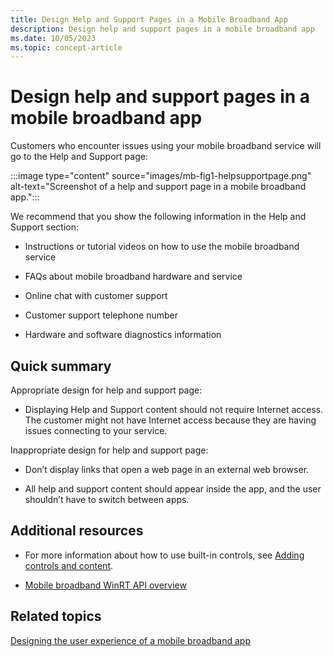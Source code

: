 ```yaml
---
title: Design Help and Support Pages in a Mobile Broadband App
description: Design help and support pages in a mobile broadband app
ms.date: 10/05/2023
ms.topic: concept-article
---
```


# Design help and support pages in a mobile broadband app

Customers who encounter issues using your mobile broadband service will go to the Help and Support page:

:::image type="content" source="images/mb-fig1-helpsupportpage.png" alt-text="Screenshot of a help and support page in a mobile broadband app.":::

We recommend that you show the following information in the Help and Support section:

- Instructions or tutorial videos on how to use the mobile broadband service

- FAQs about mobile broadband hardware and service

- Online chat with customer support

- Customer support telephone number

- Hardware and software diagnostics information

## Quick summary

Appropriate design for help and support page:

- Displaying Help and Support content should not require Internet access. The customer might not have Internet access because they are having issues connecting to your service.

Inappropriate design for help and support page:

- Don’t display links that open a web page in an external web browser.

- All help and support content should appear inside the app, and the user shouldn’t have to switch between apps.

## Additional resources

- For more information about how to use built-in controls, see [Adding controls and content](/previous-versions/windows/apps/hh465393(v=win.10)).

- [Mobile broadband WinRT API overview](list-of-mobile-broadband-windows-runtime-apis.md)

## Related topics

[Designing the user experience of a mobile broadband app](designing-the-user-experience-of-a-mobile-broadband-app.md)
